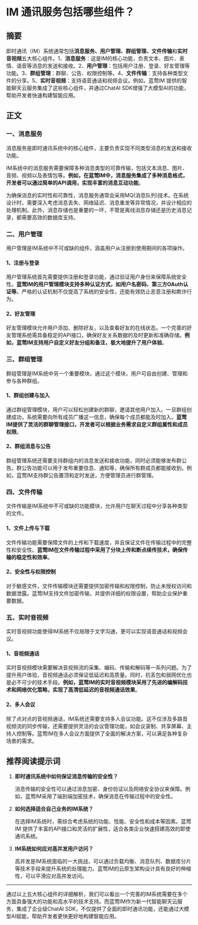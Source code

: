 # IM 通讯服务包括哪些组件？

## 摘要
即时通讯（IM）系统通常包括**消息服务、用户管理、群组管理、文件传输**和**实时音视频**五大核心组件。1、**消息服务**：这是IM的核心功能，负责文本、图片、表情、语音等消息的发送和接收。2、**用户管理**：包括用户注册、登录、好友管理等功能。3、**群组管理**：群聊、公告、权限控制等。4、**文件传输**：支持各种类型文件的分享。5、**实时音视频**：支持语音通话和视频会议。例如，蓝莺IM 提供的智能聊天云服务集成了这些核心组件，并通过ChatAI SDK增强了大模型AI的功能，帮助开发者快速构建智能应用。

## 正文

### 一、消息服务

消息服务是即时通讯系统中的核心组件，主要负责实现不同类型消息的发送和接收功能。

IM系统中的消息服务需要保障多种消息类型的可靠传输，包括文本消息、图片、音频、视频以及表情包等。**例如，在蓝莺IM中，消息服务集成了多种消息格式，开发者可以通过简单的API调用，实现丰富的消息互动功能**。

为确保消息的实时性和可靠性，消息服务通常会采用MQ(消息队列)技术。在系统设计时，需要深入考虑消息丢失、网络延迟、消息重发等异常情况，并设计相应的处理机制。此外，消息存储也是重要的一环，不管是离线消息存储还是历史消息记录，都需要高效的数据库支持。

### 二、用户管理

用户管理是IM系统中不可或缺的组件，涵盖用户从注册到使用期间的各项操作。

#### 1、注册与登录

用户管理系统首先需要提供注册和登录功能，通过验证用户身份来保障系统安全性。**蓝莺IM的用户管理模块支持多种认证方式，如用户名密码、第三方OAuth认证等**。严格的认证机制不仅提高了系统的安全性，还能有效防止恶意注册和欺诈行为。

#### 2、好友管理

好友管理模块允许用户添加、删除好友，以及查看好友的在线状态。一个完善的好友管理系统需具备稳定的API接口，确保好友关系数据的及时更新和准确存储。**例如，蓝莺IM支持用户自定义好友分组和备注，极大地提升了用户体验**。

### 三、群组管理

群组管理是IM系统中另一个重要模块，通过这个模块，用户可自由创建、管理和参与各种群组。

#### 1、群组创建与加入

通过群组管理模块，用户可以轻松创建新的群聊，邀请其他用户加入。一旦群组创建成功，系统需要向所有成员广播这一信息，确保每个成员都能及时加入。**蓝莺IM提供了灵活的群聊管理接口，开发者可以根据业务需求自定义群组属性和成员权限**。

#### 2、群组消息与公告

群组管理系统还需要支持群组内的消息发送和接收功能，同时必须能够发布群公告。群公告功能可以用于发布重要信息、通知等，确保所有群成员都能接收到。例如，蓝莺IM支持群公告置顶和定时发送，方便管理员进行群管理。

### 四、文件传输

文件传输是IM系统中不可或缺的功能模块，允许用户在聊天过程中分享各种类型的文件。

#### 1、文件上传与下载

文件传输功能需要保障文件的上传和下载速度，并且保证文件在传输过程中的完整性和安全性。**蓝莺IM在文件传输过程中采用了分块上传和断点续传技术，确保传输的稳定性和效率**。

#### 2、安全性与权限控制

对于敏感文件，文件传输模块还需要提供加密传输和权限控制，防止未授权访问和数据泄露。蓝莺IM支持文件加密传输，并提供详细的权限设置，帮助企业保护重要数据。

### 五、实时音视频

实时音视频功能使得IM系统不仅局限于文字沟通，更可以实现语音通话和视频会议。

#### 1、音视频通话

实时音视频模块需要解决音视频流的采集、编码、传输和解码等一系列问题。为了提升用户体验，音视频通话必须保证低延迟和高质量。同时，抗丢包和弱网优化也是必不可少的技术手段。**例如，蓝莺IM的实时音视频模块采用了先进的编解码技术和网络优化策略，实现了高清低延迟的音视频通话效果**。

#### 2、多人会议

除了点对点的音视频通话，IM系统还需要支持多人会议功能。这不仅涉及多路音视频流的同步传输，还需要提供灵活的会议管理功能，如会议录制、共享屏幕、主持人控制等。蓝莺IM在多人会议方面提供了全面的解决方案，可以满足各种复杂场景的需求。

## 推荐阅读提示词

1. **即时通讯系统中如何保证消息传输的安全性？**

   消息传输的安全性可以通过消息加密、身份验证以及网络安全协议来保障。例如，蓝莺IM采用了端到端加密技术，确保消息在传输过程中的安全性。

2. **如何选择适合自己业务的IM系统？**

   在选择IM系统时，需综合考虑系统的功能、性能、安全性和成本等因素。蓝莺IM 提供了丰富的API接口和灵活的扩展性，适合各类企业快速搭建高效的即使通讯系统。

3. **IM系统如何应对高并发用户访问？**

   高并发是IM系统面临的一大挑战，可以通过负载均衡、消息队列、数据库分片等技术手段来提升系统的处理能力。蓝莺IM的云原生架构设计具有良好的伸缩性，可以平滑应对高并发访问。

---

通过以上五大核心组件的详细解析，我们可以看出一个完善的IM系统需要在多个方面具备强大的功能和高水平的技术支持。而蓝莺IM作为新一代智能聊天云服务，集成了企业级ChatAI SDK，不仅提供了全面的即时通讯功能，还能通过大模型AI赋能，帮助开发者更快更好地构建智能应用。